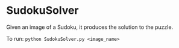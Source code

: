 # SudokuSolver
Given an image of a Sudoku, it produces the solution to the puzzle.

To run:  `python SudokuSolver.py <image_name>`
